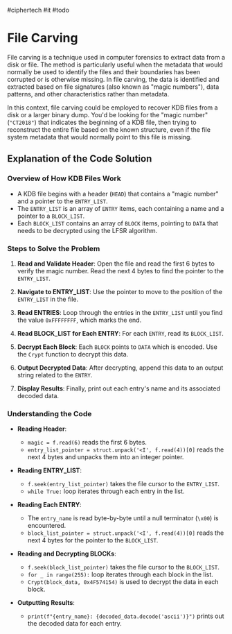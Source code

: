 #ciphertech #it #todo 

# File Carving

File carving is a technique used in computer forensics to extract data from a disk or file. The method is particularly useful when the metadata that would normally be used to identify the files and their boundaries has been corrupted or is otherwise missing. In file carving, the data is identified and extracted based on file signatures (also known as "magic numbers"), data patterns, and other characteristics rather than metadata.

In this context, file carving could be employed to recover KDB files from a disk or a larger binary dump. You'd be looking for the "magic number" (`"CT2018"`) that indicates the beginning of a KDB file, then trying to reconstruct the entire file based on the known structure, even if the file system metadata that would normally point to this file is missing.

## Explanation of the Code Solution

### Overview of How KDB Files Work

- A KDB file begins with a header (`HEAD`) that contains a "magic number" and a pointer to the `ENTRY_LIST`.
- The `ENTRY_LIST` is an array of `ENTRY` items, each containing a name and a pointer to a `BLOCK_LIST`.
- Each `BLOCK_LIST` contains an array of `BLOCK` items, pointing to `DATA` that needs to be decrypted using the LFSR algorithm.

### Steps to Solve the Problem

1. **Read and Validate Header**: Open the file and read the first 6 bytes to verify the magic number. Read the next 4 bytes to find the pointer to the `ENTRY_LIST`.
    
2. **Navigate to ENTRY_LIST**: Use the pointer to move to the position of the `ENTRY_LIST` in the file.
    
3. **Read ENTRIES**: Loop through the entries in the `ENTRY_LIST` until you find the value `0xFFFFFFFF`, which marks the end.
    
4. **Read BLOCK_LIST for Each ENTRY**: For each `ENTRY`, read its `BLOCK_LIST`.
    
5. **Decrypt Each Block**: Each `BLOCK` points to `DATA` which is encoded. Use the `Crypt` function to decrypt this data.
    
6. **Output Decrypted Data**: After decrypting, append this data to an output string related to the `ENTRY`.
    
7. **Display Results**: Finally, print out each entry's name and its associated decoded data.
    

### Understanding the Code

- **Reading Header**:
    - `magic = f.read(6)` reads the first 6 bytes.
    - `entry_list_pointer = struct.unpack('<I', f.read(4))[0]` reads the next 4 bytes and unpacks them into an integer pointer.

- **Reading ENTRY_LIST**:
    - `f.seek(entry_list_pointer)` takes the file cursor to the `ENTRY_LIST`.
    - `while True:` loop iterates through each entry in the list.
    
- **Reading Each ENTRY**:
    - The `entry_name` is read byte-by-byte until a null terminator (`\x00`) is encountered.
    - `block_list_pointer = struct.unpack('<I', f.read(4))[0]` reads the next 4 bytes for the pointer to the `BLOCK_LIST`.
      
- **Reading and Decrypting BLOCKs**:
    - `f.seek(block_list_pointer)` takes the file cursor to the `BLOCK_LIST`.
    - `for _ in range(255):` loop iterates through each block in the list.
    - `Crypt(block_data, 0x4F574154)` is used to decrypt the data in each block.
      
- **Outputting Results**:
    - `print(f"{entry_name}: {decoded_data.decode('ascii')}")` prints out the decoded data for each entry.
